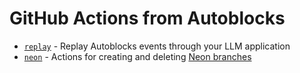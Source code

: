 # GitHub Actions from Autoblocks

* [`replay`](./replay/README.md) - Replay Autoblocks events through your LLM application
* [`neon`](./neon/README.md) - Actions for creating and deleting [Neon branches](https://neon.tech/docs/introduction/branching)
